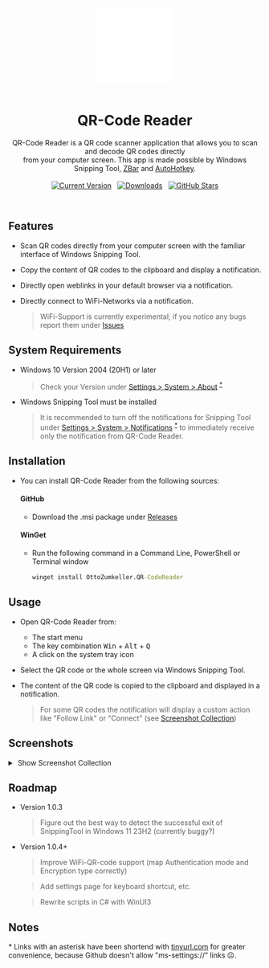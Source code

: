 <br>
<p align="center">
  <img alt="QR-Code Reader Logo" src="https://github.com/ottozumkeller/QR-Code-Reader/blob/main/Images/logo.png" height="150px"/><br>
  &nbsp;&nbsp;&nbsp;&nbsp;&nbsp;&nbsp;&nbsp;&nbsp;&nbsp;&nbsp;<h1 align="center">QR-Code Reader</h1>
  <p align="center">
    QR-Code Reader is a QR code scanner application that allows you to scan and decode QR codes directly<br>
    from your computer screen. This app is made possible by Windows Snipping Tool, <a href="https://github.com/mchehab/zbar">ZBar</a> and <a href="https://github.com/AutoHotkey/AutoHotkey">AutoHotkey</a>.
    <br><br>
    <a href="https://github.com/ottozumkeller/QR-Code-Reader/releases"><img alt="Current Version" src="https://img.shields.io/github/v/tag/ottozumkeller/QR-Code-Reader?style=for-the-badge&amp;label=Version&amp;logo=GitHub&amp;color=2ea043"></a>
    &nbsp;
    <a href="https://github.com/ottozumkeller/QR-Code-Reader/releases"><img alt="Downloads" src="https://img.shields.io/github/downloads/ottozumkeller/QR-Code-Reader/total?style=for-the-badge&amp;label=Downloads&amp;logo=GitHub&amp;color=2f81f7"></a>
    &nbsp;
    <a href="https://github.com/ottozumkeller/QR-Code-Reader/stargazers"><img alt="GitHub Stars" src="https://img.shields.io/github/stars/ottozumkeller/QR-Code-Reader?style=for-the-badge&amp;label=Stars&amp;logo=GitHub&amp;color=e3b341"></a>
  </p>
</p>
<br>

## Features

- Scan QR codes directly from your computer screen with the familiar interface of Windows Snipping Tool.<br>
- Copy the content of QR codes to the clipboard and display a notification.<br>
- Directly open weblinks in your default browser via a notification.<br>
- Directly connect to WiFi-Networks via a notification.

  > WiFi-Support is currently experimental; if you notice any bugs report them under [Issues](https://github.com/ottozumkeller/QR-Code-Reader/issues)
  
## System Requirements

- Windows 10 Version 2004 (20H1) or later
  
  > Check your Version under [Settings > System > About](https://tinyurl.com/4pxm8wes) <sup>[*](.\#Notes)</sup>
- Windows Snipping Tool must be installed
  
  > It is recommended to turn off the notifications for Snipping Tool under [Settings > System > Notifications](https://tinyurl.com/35mdtcsk) <sup>[*](.\#Notes)</sup> to immediately receive only the notification from QR-Code Reader.

## Installation

- You can install QR-Code Reader from the following sources:<br>
  #### GitHub
    - Download the .msi package under [Releases](https://github.com/ottozumkeller/QR-Code-Reader/releases)<br>
  #### WinGet
    - Run the following command in a Command Line, PowerShell or Terminal window
      
      ```cmd
      winget install OttoZumkeller.QR-CodeReader

## Usage

- Open QR-Code Reader from:
   - The start menu
   - The key combination <kbd>Win</kbd> + <kbd>Alt</kbd> + <kbd>Q</kbd>
   - A click on the system tray icon

- Select the QR code or the whole screen via Windows Snipping Tool.
- The content of the QR code is copied to the clipboard and displayed in a notification.

   > For some QR codes the notification will display a custom action like "Follow Link" or "Connect" (see [Screenshot Collection](.\#Screenshots))

## Screenshots

<details>
  <summary>&nbsp;Show Screenshot Collection</summary><br>
    <p float="left" width="100%">
      <img loading="lazy" src="https://github.com/ottozumkeller/QR-Code-Reader/blob/main/Images/screenshot_1.png" width="49.5%" />
      <img loading="lazy" src="https://github.com/ottozumkeller/QR-Code-Reader/blob/main/Images/screenshot_2.png" width="49.5%" />
      <img loading="lazy" src="https://github.com/ottozumkeller/QR-Code-Reader/blob/main/Images/screenshot_3.png" width="49.5%" />
      <img loading="lazy" src="https://github.com/ottozumkeller/QR-Code-Reader/blob/main/Images/screenshot_4.png" width="49.5%" />
      <img loading="lazy" src="https://github.com/ottozumkeller/QR-Code-Reader/blob/main/Images/screenshot_5.png" width="49.5%" />
    </p>
</details>

## Roadmap
- Version 1.0.3
  
  > Figure out the best way to detect the successful exit of SnippingTool in Windows 11 23H2 (currently buggy?)
  
- Version 1.0.4+

  > Improve WiFi-QR-code support (map Authentication mode and Encryption type correctly)
  
  > Add settings page for keyboard shortcut, etc.
  
  > Rewrite scripts in C# with WinUI3

## Notes

\* Links with an asterisk have been shortend with [tinyurl.com](https://tinyurl.com/app) for greater convenience, because Github doesn't allow "ms-settings://" links ☹️.
